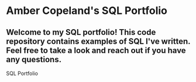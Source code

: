 # Amber Copeland's SQL Portfolio

## Welcome to my SQL portfolio! This code repository contains examples of SQL I've written. Feel free to take a look and reach out if you have any questions.
SQL Portfolio
